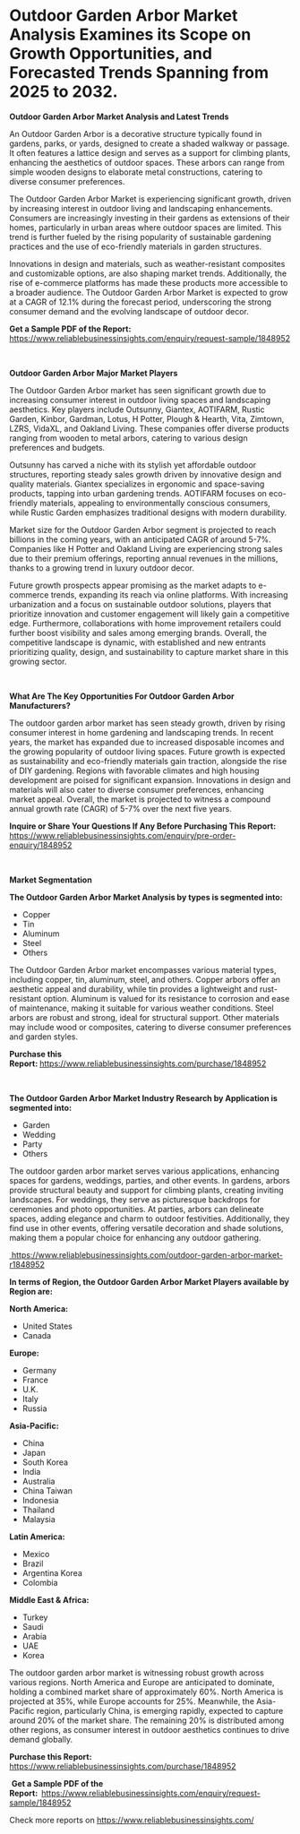 <p><h1>Outdoor Garden Arbor Market Analysis Examines its Scope on Growth Opportunities, and Forecasted Trends Spanning from 2025 to 2032.</h1></p><p><strong>Outdoor Garden Arbor Market Analysis and Latest Trends</strong></p>
<p><p>An Outdoor Garden Arbor is a decorative structure typically found in gardens, parks, or yards, designed to create a shaded walkway or passage. It often features a lattice design and serves as a support for climbing plants, enhancing the aesthetics of outdoor spaces. These arbors can range from simple wooden designs to elaborate metal constructions, catering to diverse consumer preferences.</p><p>The Outdoor Garden Arbor Market is experiencing significant growth, driven by increasing interest in outdoor living and landscaping enhancements. Consumers are increasingly investing in their gardens as extensions of their homes, particularly in urban areas where outdoor spaces are limited. This trend is further fueled by the rising popularity of sustainable gardening practices and the use of eco-friendly materials in garden structures.</p><p>Innovations in design and materials, such as weather-resistant composites and customizable options, are also shaping market trends. Additionally, the rise of e-commerce platforms has made these products more accessible to a broader audience. The Outdoor Garden Arbor Market is expected to grow at a CAGR of 12.1% during the forecast period, underscoring the strong consumer demand and the evolving landscape of outdoor decor.</p></p>
<p><strong>Get a Sample PDF of the Report:&nbsp;</strong> <a href="https://www.reliablebusinessinsights.com/enquiry/request-sample/1848952?utm_campaign=2239&utm_medium=2&utm_source=Github&utm_content=ia&utm_term=05042025&utm_id=outdoor-garden-arbor">https://www.reliablebusinessinsights.com/enquiry/request-sample/1848952</a></p>
<p>&nbsp;</p>
<p><strong>Outdoor Garden Arbor Major Market Players</strong></p>
<p><p>The Outdoor Garden Arbor market has seen significant growth due to increasing consumer interest in outdoor living spaces and landscaping aesthetics. Key players include Outsunny, Giantex, AOTIFARM, Rustic Garden, Kinbor, Gardman, Lotus, H Potter, Plough & Hearth, Vita, Zimtown, LZRS, VidaXL, and Oakland Living. These companies offer diverse products ranging from wooden to metal arbors, catering to various design preferences and budgets.</p><p>Outsunny has carved a niche with its stylish yet affordable outdoor structures, reporting steady sales growth driven by innovative design and quality materials. Giantex specializes in ergonomic and space-saving products, tapping into urban gardening trends. AOTIFARM focuses on eco-friendly materials, appealing to environmentally conscious consumers, while Rustic Garden emphasizes traditional designs with modern durability.</p><p>Market size for the Outdoor Garden Arbor segment is projected to reach billions in the coming years, with an anticipated CAGR of around 5-7%. Companies like H Potter and Oakland Living are experiencing strong sales due to their premium offerings, reporting annual revenues in the millions, thanks to a growing trend in luxury outdoor decor.</p><p>Future growth prospects appear promising as the market adapts to e-commerce trends, expanding its reach via online platforms. With increasing urbanization and a focus on sustainable outdoor solutions, players that prioritize innovation and customer engagement will likely gain a competitive edge. Furthermore, collaborations with home improvement retailers could further boost visibility and sales among emerging brands. Overall, the competitive landscape is dynamic, with established and new entrants prioritizing quality, design, and sustainability to capture market share in this growing sector.</p></p>
<p>&nbsp;</p>
<p><strong>What Are The Key Opportunities For Outdoor Garden Arbor Manufacturers?</strong></p>
<p><p>The outdoor garden arbor market has seen steady growth, driven by rising consumer interest in home gardening and landscaping trends. In recent years, the market has expanded due to increased disposable incomes and the growing popularity of outdoor living spaces. Future growth is expected as sustainability and eco-friendly materials gain traction, alongside the rise of DIY gardening. Regions with favorable climates and high housing development are poised for significant expansion. Innovations in design and materials will also cater to diverse consumer preferences, enhancing market appeal. Overall, the market is projected to witness a compound annual growth rate (CAGR) of 5-7% over the next five years.</p></p>
<p><strong>Inquire or Share Your Questions If Any Before Purchasing This Report:</strong> <a href="https://www.reliablebusinessinsights.com/enquiry/pre-order-enquiry/1848952?utm_campaign=2239&utm_medium=2&utm_source=Github&utm_content=ia&utm_term=05042025&utm_id=outdoor-garden-arbor">https://www.reliablebusinessinsights.com/enquiry/pre-order-enquiry/1848952</a></p>
<p>&nbsp;</p>
<p><strong>Market Segmentation</strong></p>
<p><strong>The Outdoor Garden Arbor Market Analysis by types is segmented into:</strong></p>
<p><ul><li>Copper</li><li>Tin</li><li>Aluminum</li><li>Steel</li><li>Others</li></ul></p>
<p><p>The Outdoor Garden Arbor market encompasses various material types, including copper, tin, aluminum, steel, and others. Copper arbors offer an aesthetic appeal and durability, while tin provides a lightweight and rust-resistant option. Aluminum is valued for its resistance to corrosion and ease of maintenance, making it suitable for various weather conditions. Steel arbors are robust and strong, ideal for structural support. Other materials may include wood or composites, catering to diverse consumer preferences and garden styles.</p></p>
<p><strong>Purchase this Report:&nbsp;</strong><a href="https://www.reliablebusinessinsights.com/purchase/1848952?utm_campaign=2239&utm_medium=2&utm_source=Github&utm_content=ia&utm_term=05042025&utm_id=outdoor-garden-arbor">https://www.reliablebusinessinsights.com/purchase/1848952</a></p>
<p>&nbsp;</p>
<p><strong>The Outdoor Garden Arbor Market Industry Research by Application is segmented into:</strong></p>
<p><ul><li>Garden</li><li>Wedding</li><li>Party</li><li>Others</li></ul></p>
<p><p>The outdoor garden arbor market serves various applications, enhancing spaces for gardens, weddings, parties, and other events. In gardens, arbors provide structural beauty and support for climbing plants, creating inviting landscapes. For weddings, they serve as picturesque backdrops for ceremonies and photo opportunities. At parties, arbors can delineate spaces, adding elegance and charm to outdoor festivities. Additionally, they find use in other events, offering versatile decoration and shade solutions, making them a popular choice for enhancing any outdoor gathering.</p></p>
<p><a href="https://www.reliablebusinessinsights.com/outdoor-garden-arbor-market-r1848952?utm_campaign=2239&utm_medium=2&utm_source=Github&utm_content=ia&utm_term=05042025&utm_id=outdoor-garden-arbor">&nbsp;https://www.reliablebusinessinsights.com/outdoor-garden-arbor-market-r1848952</a></p>
<p><strong>In terms of Region, the Outdoor Garden Arbor Market Players available by Region are:</strong></p>
<p>
    <p> <strong> North America: </strong>
        <ul>
            <li>United States</li>
            <li>Canada</li>
        </ul>
        </p> 
    <p> <strong> Europe: </strong>
        <ul>
            <li>Germany</li>
            <li>France</li>
            <li>U.K.</li>
            <li>Italy</li>
            <li>Russia</li>
        </ul>
        </p> 
    <p> <strong> Asia-Pacific: </strong>
        <ul>
            <li>China</li>
            <li>Japan</li>
            <li>South Korea</li>
            <li>India</li>
            <li>Australia</li>
            <li>China Taiwan</li>
            <li>Indonesia</li>
            <li>Thailand</li>
            <li>Malaysia</li>
        </ul>
        </p> 
    <p> <strong> Latin America: </strong>
        <ul>
            <li>Mexico</li>
            <li>Brazil</li>
            <li>Argentina Korea</li>
            <li>Colombia</li>
        </ul>
        </p> 
    <p> <strong> Middle East & Africa: </strong>
        <ul>
            <li>Turkey</li>
            <li>Saudi</li>
            <li>Arabia</li>
            <li>UAE</li>
            <li>Korea</li>
        </ul>
    </p>
    </p>
<p><p>The outdoor garden arbor market is witnessing robust growth across various regions. North America and Europe are anticipated to dominate, holding a combined market share of approximately 60%. North America is projected at 35%, while Europe accounts for 25%. Meanwhile, the Asia-Pacific region, particularly China, is emerging rapidly, expected to capture around 20% of the market share. The remaining 20% is distributed among other regions, as consumer interest in outdoor aesthetics continues to drive demand globally.</p></p>
<p><strong>Purchase this Report: </strong><a href="https://www.reliablebusinessinsights.com/purchase/1848952?utm_campaign=2239&utm_medium=2&utm_source=Github&utm_content=ia&utm_term=05042025&utm_id=outdoor-garden-arbor">https://www.reliablebusinessinsights.com/purchase/1848952</a></p>
<p>&nbsp;<strong>Get a Sample PDF of the Report:&nbsp;&nbsp;</strong><a href="https://www.reliablebusinessinsights.com/enquiry/request-sample/1848952?utm_campaign=2239&utm_medium=2&utm_source=Github&utm_content=ia&utm_term=05042025&utm_id=outdoor-garden-arbor">https://www.reliablebusinessinsights.com/enquiry/request-sample/1848952</a></p>
<p><strong></strong></p>
<p>Check more reports on <a href="https://www.reliablebusinessinsights.com/?utm_campaign=2239&utm_medium=2&utm_source=Github&utm_content=ia&utm_term=05042025&utm_id=outdoor-garden-arbor">https://www.reliablebusinessinsights.com/</a></p>
